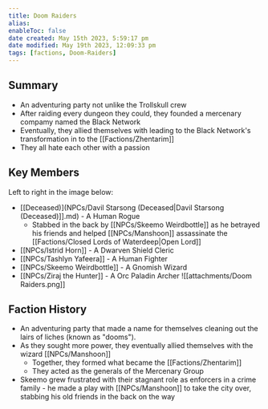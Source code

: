 ```yaml
---
title: Doom Raiders
alias: 
enableToc: false
date created: May 15th 2023, 5:59:17 pm
date modified: May 19th 2023, 12:09:33 pm
tags: [factions, Doom-Raiders]
---
```

## Summary
- An adventuring party not unlike the Trollskull crew
- After raiding every dungeon they could, they founded a mercenary compamy named the Black Network
- Eventually, they allied themselves with  leading to the Black Network's transformation in to the [[Factions/Zhentarim]]
- They all hate each other with a passion

## Key Members
Left to right in the image below:
- [[Deceased)](NPCs/Davil Starsong (Deceased|Davil Starsong (Deceased)]].md) - A Human Rogue
	- Stabbed in the back by [[NPCs/Skeemo Weirdbottle]] as he betrayed his friends and helped [[NPCs/Manshoon]] assassinate the [[Factions/Closed Lords of Waterdeep|Open Lord]]
- [[NPCs/Istrid Horn]] - A Dwarven Shield Cleric
- [[NPCs/Tashlyn Yafeera]] - A Human Fighter
- [[NPCs/Skeemo Weirdbottle]] - A Gnomish Wizard
- [[NPCs/Ziraj the Hunter]] - A Orc Paladin Archer
![[attachments/Doom Raiders.png]]

## Faction History
- An adventuring party that made a name for themselves cleaning out the lairs of liches (known as "dooms").
- As they sought more power, they eventually allied themselves with the wizard [[NPCs/Manshoon]]
	- Together, they formed what became the [[Factions/Zhentarim]]
	- They acted as the generals of the Mercenary Group
- Skeemo grew frustrated with their stagnant role as enforcers in a crime family - he made a play with [[NPCs/Manshoon]] to take the city over, stabbing his old friends in the back on the way
